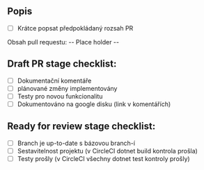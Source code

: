 ## Popis

- [ ] Krátce popsat předpokládaný rozsah PR

Obsah pull requestu: -- Place holder --

## Draft PR stage checklist:

- [ ] Dokumentační komentáře
- [ ] plánované změny implementovány
- [ ] Testy pro novou funkcionalitu
- [ ] Dokumentováno na google disku (link v komentářích)

## Ready for review stage checklist:

- [ ] Branch je up-to-date s bázovou branch-í
- [ ] Sestavitelnost projektu (v CircleCI dotnet build kontrola prošla)
- [ ] Testy prošly (v CircleCI všechny dotnet test kontroly prošly)
